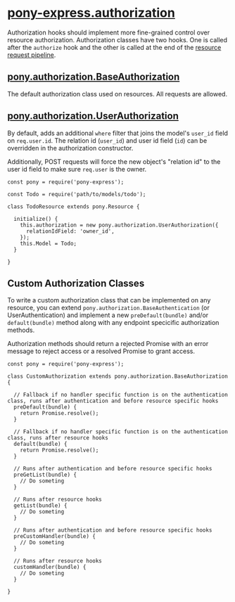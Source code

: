 # [pony-express.authorization](../src/authorization)

Authorization hooks should implement more fine-grained control over resource authorization. Authorization classes have two hooks. One is called after the `authorize` hook and the other is called at the end of the [resource request pipeline](./resources.md#request-pipeline).

## [pony.authorization.BaseAuthorization](../src/authorization/base.js)

The default authorization class used on resources. All requests are allowed.

## [pony.authorization.UserAuthorization](../src/authorization/user.js)

By default, adds an additional `where` filter that joins the model's `user_id` field on `req.user.id`. The relation id (`user_id`) and user id field (`id`) can be overridden in the authorization constructor.

Additionally, POST requests will force the new object's "relation id" to the user id field to make sure `req.user` is the owner.

```
const pony = require('pony-express');

const Todo = require('path/to/models/todo');

class TodoResource extends pony.Resource {
  
  initialize() {
    this.authorization = new pony.authorization.UserAuthorization({
      relationIdField: 'owner_id',
    });
    this.Model = Todo;
  }

}
```

## Custom Authorization Classes

To write a custom authorization class that can be implemented on any resource, you can extend `pony.authorization.BaseAuthentication` (or UserAuthentication) and implement a new `preDefault(bundle)` and/or `default(bundle)` method along with any endpoint specicific authorization methods.

Authorization methods should return a rejected Promise with an error message to reject access or a resolved Promise to grant access.

```
const pony = require('pony-express');

class CustomAuthorization extends pony.authorization.BaseAuthorization {

  // Fallback if no handler specific function is on the authentication class, runs after authentication and before resource specific hooks
  preDefault(bundle) {
    return Promise.resolve();
  }
  
  // Fallback if no handler specific function is on the authentication class, runs after resource hooks
  default(bundle) {
    return Promise.resolve();
  }

  // Runs after authentication and before resource specific hooks
  preGetList(bundle) {
    // Do someting
  }

  // Runs after resource hooks
  getList(bundle) {
    // Do someting
  }
  
  // Runs after authentication and before resource specific hooks
  preCustomHandler(bundle) {
    // Do someting
  }

  // Runs after resource hooks
  customHandler(bundle) {
    // Do someting
  }

}

```